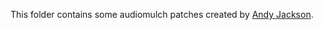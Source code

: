 This folder contains some audiomulch patches created by [Andy Jackson](https://research.ncl.ac.uk/jacksonlab/).
